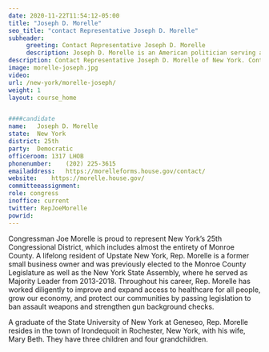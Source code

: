 ```yaml
---
date: 2020-11-22T11:54:12-05:00
title: "Joseph D. Morelle"
seo_title: "contact Representative Joseph D. Morelle"
subheader:
     greeting: Contact Representative Joseph D. Morelle 
     description: Joseph D. Morelle is an American politician serving as the U.S. Representative for New York's 25th congressional district since 2018.
description: Contact Representative Joseph D. Morelle of New York. Contact information for Joseph D. Morelle includes email address, phone number, and mailing address.
image: morelle-joseph.jpg
video: 
url: /new-york/morelle-joseph/
weight: 1
layout: course_home


####candidate
name:	Joseph D. Morelle
state:	New York
district: 25th
party:	Democratic
officeroom:	1317 LHOB
phonenumber:	(202) 225-3615
emailaddress:	https://morelleforms.house.gov/contact/
website:	https://morelle.house.gov/
committeeassignment: 
role: congress
inoffice: current
twitter: RepJoeMorelle
powrid: 
---
```


Congressman Joe Morelle is proud to represent New York’s 25th Congressional District, which includes almost the entirety of Monroe County.  A lifelong resident of Upstate New York, Rep. Morelle is a former small business owner and was previously elected to the Monroe County Legislature as well as the New York State Assembly, where he served as Majority Leader from 2013-2018. Throughout his career, Rep. Morelle has worked diligently to improve and expand access to healthcare for all people, grow our economy, and protect our communities by passing legislation to ban assault weapons and strengthen gun background checks.

A graduate of the State University of New York at Geneseo, Rep. Morelle resides in the town of Irondequoit in Rochester, New York, with his wife, Mary Beth. They have three children and four grandchildren.